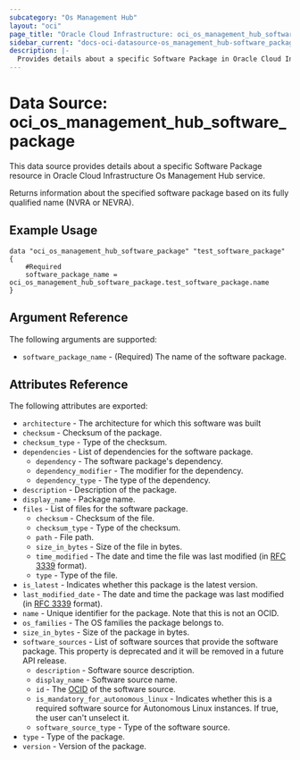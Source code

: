 ```yaml
---
subcategory: "Os Management Hub"
layout: "oci"
page_title: "Oracle Cloud Infrastructure: oci_os_management_hub_software_package"
sidebar_current: "docs-oci-datasource-os_management_hub-software_package"
description: |-
  Provides details about a specific Software Package in Oracle Cloud Infrastructure Os Management Hub service
---
```


# Data Source: oci_os_management_hub_software_package
This data source provides details about a specific Software Package resource in Oracle Cloud Infrastructure Os Management Hub service.

Returns information about the specified software package based on its fully qualified name (NVRA or NEVRA).

## Example Usage

```hcl
data "oci_os_management_hub_software_package" "test_software_package" {
	#Required
	software_package_name = oci_os_management_hub_software_package.test_software_package.name
}
```

## Argument Reference

The following arguments are supported:

* `software_package_name` - (Required) The name of the software package.


## Attributes Reference

The following attributes are exported:

* `architecture` - The architecture for which this software was built
* `checksum` - Checksum of the package.
* `checksum_type` - Type of the checksum.
* `dependencies` - List of dependencies for the software package.
	* `dependency` - The software package's dependency.
	* `dependency_modifier` - The modifier for the dependency.
	* `dependency_type` - The type of the dependency.
* `description` - Description of the package.
* `display_name` - Package name.
* `files` - List of files for the software package.
	* `checksum` - Checksum of the file.
	* `checksum_type` - Type of the checksum.
	* `path` - File path.
	* `size_in_bytes` - Size of the file in bytes.
	* `time_modified` - The date and time the file was last modified (in [RFC 3339](https://tools.ietf.org/rfc/rfc3339) format). 
	* `type` - Type of the file.
* `is_latest` - Indicates whether this package is the latest version.
* `last_modified_date` - The date and time the package was last modified (in [RFC 3339](https://tools.ietf.org/rfc/rfc3339) format).
* `name` - Unique identifier for the package. Note that this is not an OCID.
* `os_families` - The OS families the package belongs to.
* `size_in_bytes` - Size of the package in bytes.
* `software_sources` - List of software sources that provide the software package. This property is deprecated and it will be removed in a future API release.
	* `description` - Software source description.
	* `display_name` - Software source name.
	* `id` - The [OCID](https://docs.cloud.oracle.com/iaas/Content/General/Concepts/identifiers.htm) of the software source.
	* `is_mandatory_for_autonomous_linux` - Indicates whether this is a required software source for Autonomous Linux instances. If true, the user can't unselect it.
	* `software_source_type` - Type of the software source.
* `type` - Type of the package.
* `version` - Version of the package.

